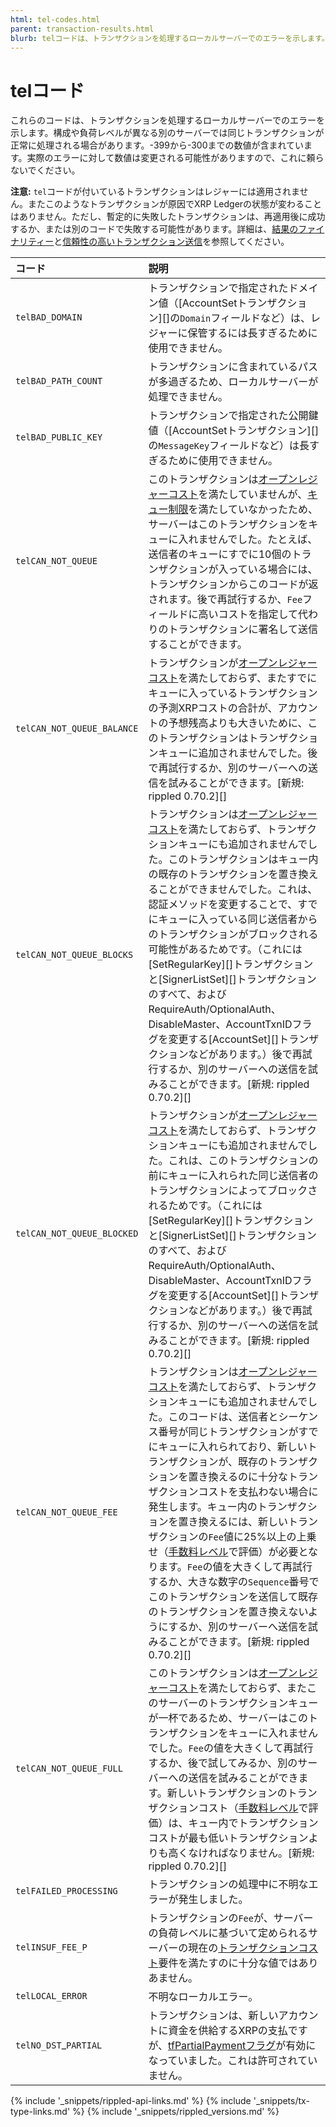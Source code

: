```yaml
---
html: tel-codes.html
parent: transaction-results.html
blurb: telコードは、トランザクションを処理するローカルサーバーでのエラーを示します。
---
```

# telコード

これらのコードは、トランザクションを処理するローカルサーバーでのエラーを示します。構成や負荷レベルが異なる別のサーバーでは同じトランザクションが正常に処理される場合があります。-399から-300までの数値が含まれています。実際のエラーに対して数値は変更される可能性がありますので、これに頼らないでください。

**注意:** `tel`コードが付いているトランザクションはレジャーには適用されません。またこのようなトランザクションが原因でXRP Ledgerの状態が変わることはありません。ただし、暫定的に失敗したトランザクションは、再適用後に成功するか、または別のコードで失敗する可能性があります。詳細は、[結果のファイナリティー](finality-of-results.html)と[信頼性の高いトランザクション送信](reliable-transaction-submission.html)を参照してください。

| コード                  | 説明                                          |
|:----------------------|:-----------------------------------------------------|
| `telBAD_DOMAIN`        | トランザクションで指定されたドメイン値（[AccountSetトランザクション][]の`Domain`フィールドなど）は、レジャーに保管するには長すぎるために使用できません。 |
| `telBAD_PATH_COUNT`    | トランザクションに含まれているパスが多過ぎるため、ローカルサーバーが処理できません。 |
| `telBAD_PUBLIC_KEY`   | トランザクションで指定された公開鍵値（[AccountSetトランザクション][]の`MessageKey`フィールドなど）は長すぎるために使用できません。 |
| `telCAN_NOT_QUEUE`    | このトランザクションは[オープンレジャーコスト](transaction-cost.html)を満たしていませんが、[キュー制限](transaction-queue.html#キューの制約事項)を満たしていなかったため、サーバーはこのトランザクションをキューに入れませんでした。たとえば、送信者のキューにすでに10個のトランザクションが入っている場合には、トランザクションからこのコードが返されます。後で再試行するか、`Fee`フィールドに高いコストを指定して代わりのトランザクションに署名して送信することができます。 |
| `telCAN_NOT_QUEUE_BALANCE` | トランザクションが[オープンレジャーコスト](transaction-cost.html)を満たしておらず、またすでにキューに入っているトランザクションの予測XRPコストの合計が、アカウントの予想残高よりも大きいために、このトランザクションはトランザクションキューに追加されませんでした。後で再試行するか、別のサーバーへの送信を試みることができます。[新規: rippled 0.70.2][] |
| `telCAN_NOT_QUEUE_BLOCKS` | トランザクションは[オープンレジャーコスト](transaction-cost.html)を満たしておらず、トランザクションキューにも追加されませんでした。このトランザクションはキュー内の既存のトランザクションを置き換えることができませんでした。これは、認証メソッドを変更することで、すでにキューに入っている同じ送信者からのトランザクションがブロックされる可能性があるためです。（これには[SetRegularKey][]トランザクションと[SignerListSet][]トランザクションのすべて、およびRequireAuth/OptionalAuth、DisableMaster、AccountTxnIDフラグを変更する[AccountSet][]トランザクションなどがあります。）後で再試行するか、別のサーバーへの送信を試みることができます。[新規: rippled 0.70.2][] |
| `telCAN_NOT_QUEUE_BLOCKED` | トランザクションが[オープンレジャーコスト](transaction-cost.html)を満たしておらず、トランザクションキューにも追加されませんでした。これは、このトランザクションの前にキューに入れられた同じ送信者のトランザクションによってブロックされるためです。（これには[SetRegularKey][]トランザクションと[SignerListSet][]トランザクションのすべて、およびRequireAuth/OptionalAuth、DisableMaster、AccountTxnIDフラグを変更する[AccountSet][]トランザクションなどがあります。）後で再試行するか、別のサーバーへの送信を試みることができます。[新規: rippled 0.70.2][] |
| `telCAN_NOT_QUEUE_FEE` | トランザクションは[オープンレジャーコスト](transaction-cost.html)を満たしておらず、トランザクションキューにも追加されませんでした。このコードは、送信者とシーケンス番号が同じトランザクションがすでにキューに入れられており、新しいトランザクションが、既存のトランザクションを置き換えるのに十分なトランザクションコストを支払わない場合に発生します。キュー内のトランザクションを置き換えるには、新しいトランザクションの`Fee`値に25%以上の上乗せ（[手数料レベル](transaction-cost.html#手数料レベル)で評価）が必要となります。`Fee`の値を大きくして再試行するか、大きな数字の`Sequence`番号でこのトランザクションを送信して既存のトランザクションを置き換えないようにするか、別のサーバーへ送信を試みることができます。[新規: rippled 0.70.2][] |
| `telCAN_NOT_QUEUE_FULL` | このトランザクションは[オープンレジャーコスト](transaction-cost.html)を満たしておらず、またこのサーバーのトランザクションキューが一杯であるため、サーバーはこのトランザクションをキューに入れませんでした。`Fee`の値を大きくして再試行するか、後で試してみるか、別のサーバーへの送信を試みることができます。新しいトランザクションのトランザクションコスト（[手数料レベル](transaction-cost.html#手数料レベル)で評価）は、キュー内でトランザクションコストが最も低いトランザクションよりも高くなければなりません。[新規: rippled 0.70.2][] |
| `telFAILED_PROCESSING` | トランザクションの処理中に不明なエラーが発生しました。 |
| `telINSUF_FEE_P`       | トランザクションの`Fee`が、サーバーの負荷レベルに基づいて定められるサーバーの現在の[トランザクションコスト](transaction-cost.html)要件を満たすのに十分な値ではありあません。 |
| `telLOCAL_ERROR`        | 不明なローカルエラー。                             |
| `telNO_DST`_`PARTIAL`   | トランザクションは、新しいアカウントに資金を供給するXRPの支払ですが、[tfPartialPaymentフラグ](partial-payments.html)が有効になっていました。これは許可されていません。 |

<!--{# common link defs #}-->
{% include '_snippets/rippled-api-links.md' %}
{% include '_snippets/tx-type-links.md' %}
{% include '_snippets/rippled_versions.md' %}
